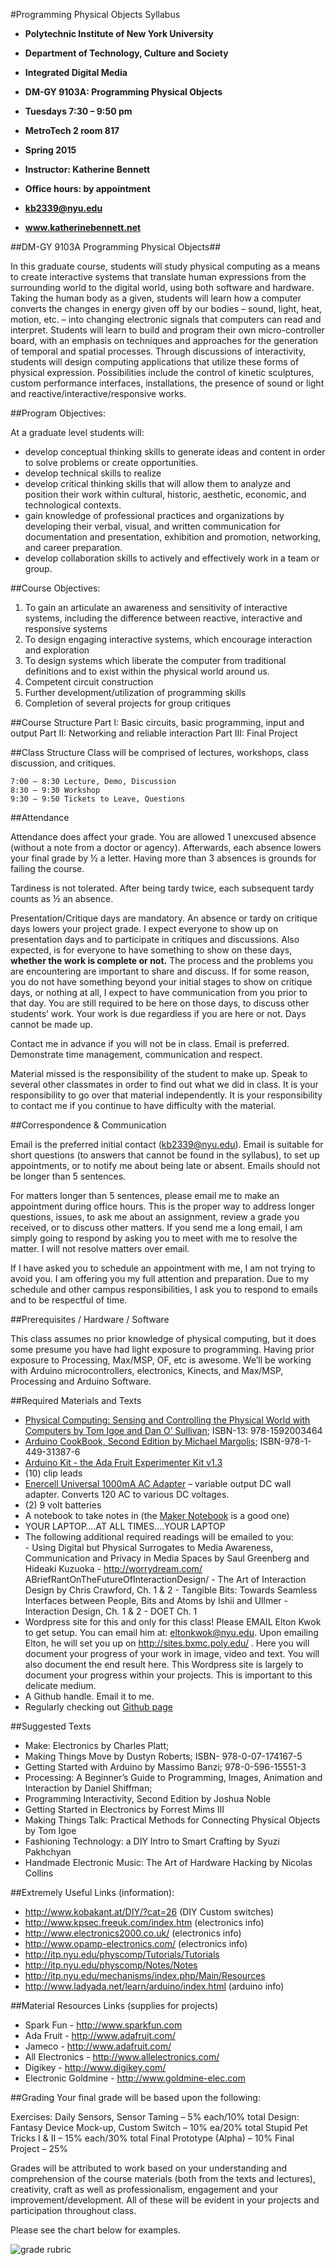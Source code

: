 #Programming Physical Objects Syllabus

* **Polytechnic Institute of New York University**
* **Department of Technology, Culture and Society**
* **Integrated Digital Media**
* **DM-GY 9103A: Programming Physical Objects**

* **Tuesdays 7:30 – 9:50 pm**
* **MetroTech 2 room 817**                        		   	    
* **Spring 2015**
* **Instructor: Katherine Bennett**    
* **Office hours: by appointment**		
* **kb2339@nyu.edu** 
* **www.katherinebennett.net**


##DM-GY 9103A Programming Physical Objects##

In this graduate course, students will study physical computing as a means to create interactive systems that translate human expressions from the surrounding world to the digital world, using both software and hardware.  Taking the human body as a given, students will learn how a computer converts the changes in energy given off by our bodies – sound, light, heat, motion, etc. – into changing electronic signals that computers can read and interpret. Students will learn to build and program their own micro-controller board, with an emphasis on techniques and approaches for the generation of temporal and spatial processes.  Through discussions of interactivity, students will design computing applications that utilize these forms of physical expression.  Possibilities include the control of kinetic sculptures, custom performance interfaces, installations, the presence of sound or light and reactive/interactive/responsive works.

##Program Objectives:

At a graduate level students will:

- develop conceptual thinking skills to generate ideas and content in order to solve problems or create opportunities.
- develop technical skills to realize
- develop critical thinking skills that will allow them to analyze and position their work within cultural, historic, aesthetic, economic, and technological contexts.
- gain knowledge of professional practices and organizations by developing their verbal, visual, and written communication for documentation and presentation, exhibition and promotion, networking, and career preparation.
- develop collaboration skills to actively and effectively work in a team or group.

##Course Objectives:

1.	To gain an articulate an awareness and sensitivity of interactive systems, including the difference between reactive, interactive and responsive systems
2.	To design engaging interactive systems, which encourage interaction and exploration
3.	To design systems which liberate the computer from traditional definitions and to exist within the physical world around us.
4.	Competent circuit construction
5.	Further development/utilization of programming skills
6.	Completion of several projects for group critiques



##Course Structure
	Part I: Basic circuits, basic programming, input and output
	Part II: Networking and reliable interaction
	Part III: Final Project

##Class Structure
Class will be comprised of lectures, workshops, class discussion, and critiques.

	7:00 – 8:30 Lecture, Demo, Discussion
	8:30 – 9:30 Workshop
	9:30 – 9:50 Tickets to Leave, Questions

##Attendance 

Attendance does affect your grade.  You are allowed 1 unexcused absence (without a note from a doctor or agency).  Afterwards, each absence lowers your final grade by ½ a letter. Having more than 3 absences is grounds for failing the course.

Tardiness is not tolerated.  After being tardy twice, each subsequent tardy counts as ½ an absence.

Presentation/Critique days are mandatory. An absence or tardy on critique days lowers your project grade. I expect everyone to show up on presentation days and to participate in critiques and discussions.  Also expected, is for everyone to have something to show on these days, **whether the work is complete or not.**  The process and the problems you are encountering are important to share and discuss.  If for some reason, you do not have something beyond your initial stages to show on critique days, or nothing at all, I expect to have communication from you prior to that day.  You are still required to be here on those days, to discuss other students’ work. Your work is due regardless if you are here or not. Days cannot be made up.

Contact me in advance if you will not be in class. Email is preferred. Demonstrate time management, communication and respect.

Material missed is the responsibility of the student to make up. Speak to several other classmates in order to find out what we did in class. It is your responsibility to go over that material independently. It is your responsibility to contact me if you continue to have difficulty with the material.

##Correspondence & Communication

Email is the preferred initial contact (kb2339@nyu.edu). Email is suitable for short questions (to answers that cannot be found in the syllabus), to set up appointments, or to notify me about being late or absent. Emails should not be longer than 5 sentences.

For matters longer than 5 sentences, please email me to make an appointment during office hours. This is the proper way to address longer questions, issues, to ask me about an assignment, review a grade you received, or to discuss other matters. If you send me a long email, I am simply going to respond by asking you to meet with me to resolve the matter. I will not resolve matters over email.

If I have asked you to schedule an appointment with me, I am not trying to avoid you. I am offering you my full attention and preparation. Due to my schedule and other campus responsibilities, I ask you to respond to emails and to be respectful of time.

##Prerequisites / Hardware / Software

This class assumes no prior knowledge of physical computing, but it does some presume you have had light exposure to programming. Having prior exposure to Processing, Max/MSP, OF, etc is awesome. We’ll be working with Arduino microcontrollers, electronics, Kinects, and Max/MSP, Processing and Arduino Software. 

##Required Materials and Texts

-	[Physical Computing: Sensing and Controlling the Physical World with Computers by Tom Igoe and Dan O’ Sullivan](http://www.amazon.com/Physical-Computing-Sensing-Controlling-Computers/dp/159200346X); ISBN-13: 978-1592003464
-	[Arduino CookBook, Second Edition by Michael Margolis](http://shop.oreilly.com/product/0636920022244.d); ISBN-978-1-449-31387-6
-	[Arduino Kit - the Ada Fruit Experimenter Kit v1.3](http://www.adafruit.com/product/170)
-	(10) clip leads
-	[Enercell Universal 1000mA AC Adapter](http://www.radioshack.com/enercell-universal-1000ma-ac-adapter/2730316.html#.VMZ5FmTF_Mc) – variable output DC wall adapter. Converts 120 AC to various DC voltages. 
-	 (2) 9 volt batteries
-	A notebook to take notes in (the [Maker Notebook](http://www.makershed.com/products/makers-hard-bound-notebook-168-pages) is a good one)
-	YOUR LAPTOP….AT ALL TIMES….YOUR LAPTOP
-	The following additional required readings will be emailed to you:	
		-	Using Digital but Physical Surrogates to Media Awareness, Communication and Privacy in Media Spaces by Saul Greenberg and Hideaki Kuzuoka
		-	http://worrydream.com/ ABriefRantOnTheFutureOfInteractionDesign/
		-	The Art of Interaction Design by Chris Crawford, Ch. 1 & 2 
		-	Tangible Bits: Towards Seamless Interfaces between People, Bits and Atoms by Ishii and Ullmer 
		-	Interaction Design, Ch. 1 & 2
		-	DOET Ch. 1
-	Wordpress site for this and only for this class! Please EMAIL Elton Kwok to get setup. You can email him at: eltonkwok@nyu.edu. Upon emailing Elton, he will set you up on http://sites.bxmc.poly.edu/ . Here you will document your progress of your work in image, video and text. You will also document the end result here. This Wordpress site is largely to document your progress within your projects. This is important to this delicate medium.
-	A Github handle. Email it to me.
-	Regularly checking out [Github page](https://github.com/NYUProgrammingPhysicalObjects)

##Suggested Texts

-	Make: Electronics by Charles Platt; 
-	Making Things Move by Dustyn Roberts; ISBN- 978-0-07-174167-5
-	Getting Started with Arduino by Massimo Banzi; 978-0-596-15551-3
-	Processing: A Beginner’s Guide to Programming, Images, Animation and Interaction by Daniel Shiffman; 
-	Programming Interactivity, Second Edition by Joshua Noble
-	Getting Started in Electronics by Forrest Mims III
-	Making Things Talk: Practical Methods for Connecting Physical Objects by Tom Igoe
-	Fashioning Technology: a DIY Intro to Smart Crafting by Syuzi Pakhchyan
-	Handmade Electronic Music: The Art of Hardware Hacking by Nicolas Collins

##Extremely Useful Links (information):

- http://www.kobakant.at/DIY/?cat=26 (DIY Custom switches)
- http://www.kpsec.freeuk.com/index.htm  (electronics info)
- http://www.electronics2000.co.uk/   (electronics info)
- http://www.opamp-electronics.com/  (electronics info)
- http://itp.nyu.edu/physcomp/Tutorials/Tutorials
- http://itp.nyu.edu/physcomp/Notes/Notes
- http://itp.nyu.edu/mechanisms/index.php/Main/Resources
- http://www.ladyada.net/learn/arduino/index.html  (arduino info)

##Material Resources Links (supplies for projects)

-	Spark Fun - http://www.sparkfun.com
-	Ada Fruit - http://www.adafruit.com/
-	Jameco - http://www.adafruit.com/
-	All Electronics - http://www.allelectronics.com/
-	Digikey - http://www.digikey.com/
-	Electronic Goldmine - http://www.goldmine-elec.com

##Grading
Your final grade will be based upon the following:

Exercises: Daily Sensors, Sensor Taming – 5% each/10% total
Design: Fantasy Device Mock-up, Custom Switch – 10% ea/20% total
Stupid Pet Tricks I & II – 15% each/30% total
Final Prototype (Alpha) – 10%
Final Project – 25%

Grades will be attributed to work based on your understanding and comprehension of the course materials (both from the texts and lectures), creativity, craft as well as professionalism, engagement and your improvement/development. All of these will be evident in your projects and participation throughout class. 

Please see the chart below for examples.

![grade rubric](http://www.katherinebennett.net/gradeChartP_comp.png)




